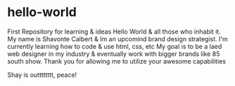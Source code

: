 # hello-world
First Repository for learning &amp; ideas
Hello World & all those who inhabit it. 
My name is Shavonte Calbert & Im an upcomind brand design strategist.
I'm currently learning how to code & use html, css, etc 
My goal is to be a laed web designer in my industry & eventually work with bigger brands like 85 south show.
Thank you for allowing me to utilize your awesome capabilities 

Shay is outttttttt, peace!
